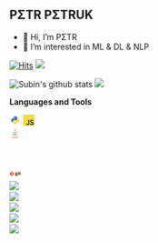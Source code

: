 ## PΣTR PΣTRUK

- 👋 Hi, I’m PΣTR
- 👀 I’m interested in ML & DL & NLP

[![Hits](https://hits.seeyoufarm.com/api/count/incr/badge.svg?url=https%3A%2F%2Fgithub.com%2Fas1mple)](https://hits.seeyoufarm.com)
[![](https://road-to-kaggle-grandmaster.vercel.app/api/simple/asimple)](https://www.kaggle.com/asimple)

![Subin's github stats](https://github-readme-stats.vercel.app/api?username=as1mple&show_icons=true&hide_border=true)
[![](https://road-to-kaggle-grandmaster.vercel.app/api/badges/asimple/notebook)](https://www.kaggle.com/asimple)

**Languages and Tools**  

<code><img height="20" src="https://raw.githubusercontent.com/github/explore/a5995564b5ff71c41da080abc49f1ba4132127c1/topics/python/python.png"></code>
<code><img height="20" src="https://raw.githubusercontent.com/github/explore/a5995564b5ff71c41da080abc49f1ba4132127c1/topics/javascript/javascript.png">
<code><img height="20" src="https://raw.githubusercontent.com/github/explore/a5995564b5ff71c41da080abc49f1ba4132127c1/topics/java/java.png">

</code>
<code><img height="20" src="https://raw.githubusercontent.com/github/explore/80688e429a7d4ef2fca1e82350fe8e3517d3494d/topics/git/git.png"></code>
<code><img height="20" src="https://serverspace.by/wp-content/uploads/2020/06/43_do-1.png"></code>
<code><img height="20" src="https://repository-images.githubusercontent.com/260607470/34e3fc80-8c6a-11ea-8b65-bd1e0529c95c"></code>
<code><img height="20" src="https://datastart.ru/blog/assets/uploads/cXhLkkaDc7xyZkbRtPHv2RhGRWIFCuhN.jpg"></code>
<code><img height="20" src="https://mms.businesswire.com/media/20200616005364/en/798639/23/Streamlit_Logo_%281%29.jpg"></code>
<code><img height="20" src="https://i.imgur.com/p0Nufjn.jpg"></code>
